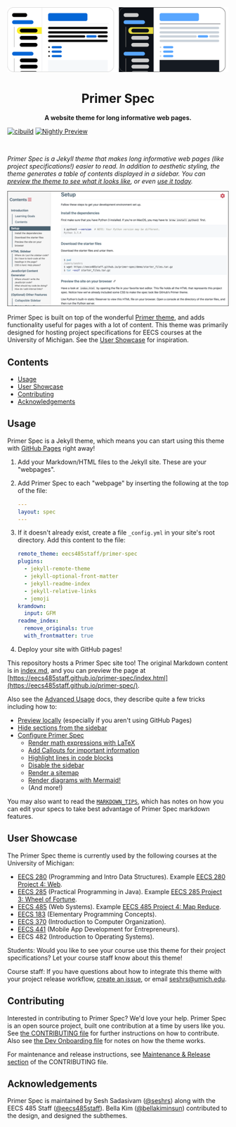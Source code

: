 <div align="center">
	<img src="demo/logo-light.svg#gh-light-mode-only" alt="Primer Spec logo" width="250em" />
	<img src="demo/logo-dark.svg#gh-dark-mode-only" alt="Primer Spec logo" width="250em" />
	<h1>Primer Spec</h1>
	<p>
		<b>A website theme for long informative web pages.</b>
	</p>
</div>

[![cibuild](https://github.com/eecs485staff/primer-spec/actions/workflows/cibuild.yml/badge.svg?branch=develop)](https://github.com/eecs485staff/primer-spec/actions/workflows/cibuild.yml)
[![Nightly Preview](https://img.shields.io/badge/develop-preview-blue.svg)](https://preview.sesh.rs/previews/eecs485staff/primer-spec/develop-preview/)

<br>

_Primer Spec is a Jekyll theme that makes long informative web pages (like project specifications!) easier to read. In addition to aesthetic styling, the theme generates a table of contents displayed in a sidebar. You can [preview the theme to see what it looks like](http://eecs485staff.github.io/primer-spec), or even [use it today](#usage)._

[![Primer Spec live preview][2]][1]

[1]: https://eecs485staff.github.io/primer-spec/
[2]: demo/screenshot.png 'site preview'

Primer Spec is built on top of the wonderful [Primer theme](https://github.com/pages-themes/primer), and adds functionality useful for pages with a lot of content. This theme was primarily designed for hosting project specifications for EECS courses at the University of Michigan. See the [User Showcase](#user-showcase) for inspiration.

<!-- prettier-ignore-start -->
<!-- omit in toc -->
## Contents
<!-- prettier-ignore-end -->

- [Usage](#usage)
- [User Showcase](#user-showcase)
- [Contributing](#contributing)
- [Acknowledgements](#acknowledgements)

## Usage

Primer Spec is a Jekyll theme, which means you can start using this theme with [GitHub Pages](https://pages.github.com) right away!

1. Add your Markdown/HTML files to the Jekyll site. These are your "webpages".

2. Add Primer Spec to each "webpage" by inserting the following at the top of the file:

   ```yml
   ---
   layout: spec
   ---

   ```

3. If it doesn't already exist, create a file `_config.yml` in your site's root directory. Add this content to the file:

   ```yml
   remote_theme: eecs485staff/primer-spec
   plugins:
     - jekyll-remote-theme
     - jekyll-optional-front-matter
     - jekyll-readme-index
     - jekyll-relative-links
     - jemoji
   kramdown:
     input: GFM
   readme_index:
     remove_originals: true
     with_frontmatter: true
   ```

4. Deploy your site with GitHub pages!

This repository hosts a Primer Spec site too! The original Markdown content is in [index.md](index.md), and you can preview the page at [https://eecs485staff.github.io/primer-spec/index.html](https://eecs485staff.github.io/primer-spec/).

Also see the [Advanced Usage](https://eecs485staff.github.io/primer-spec/docs/USAGE_ADVANCED.html) docs, they describe quite a few tricks including how to:

- [Preview locally](https://eecs485staff.github.io/primer-spec/docs/USAGE_ADVANCED.html#previewing-locally) (especially if you aren't using GitHub Pages)
- [Hide sections from the sidebar](https://eecs485staff.github.io/primer-spec/docs/USAGE_ADVANCED.html#hiding-sections-from-the-sidebar)
- [Configure Primer Spec](https://eecs485staff.github.io/primer-spec/docs/USAGE_ADVANCED.html#page-configuration-options)
  - [Render math expressions with LaTeX](https://eecs485staff.github.io/primer-spec/docs/USAGE_ADVANCED.html#latex-boolean)
  - [Add Callouts for important information](https://eecs485staff.github.io/primer-spec/docs/USAGE_ADVANCED.html#callouts)
  - [Highlight lines in code blocks](https://eecs485staff.github.io/primer-spec/docs/USAGE_ADVANCED.html#enhanced-code-blocks)
  - [Disable the sidebar](https://eecs485staff.github.io/primer-spec/docs/USAGE_ADVANCED.html#dissablesidebar-boolean)
  - [Render a sitemap](https://eecs485staff.github.io/primer-spec/docs/USAGE_ADVANCED.html#sitemap-boolean--label-string)
  - [Render diagrams with Mermaid!](https://eecs485staff.github.io/primer-spec/docs/USAGE_ADVANCED.html#mermaid-diagrams)
  - (And more!)

You may also want to read the [`MARKDOWN_TIPS`](eecs485staff.github.io/primer-spec/docs/MARKDOWN_TIPS.html), which has notes on how you can edit your specs to take best advantage of Primer Spec markdown features.

## User Showcase

The Primer Spec theme is currently used by the following courses at the University of Michigan:

- [EECS 280](https://eecs280staff.github.io/eecs280.org/) (Programming and Intro Data Structures). Example [EECS 280 Project 4: Web](https://eecs280staff.github.io/p4-web/).
- [EECS 285](https://eecs285.github.io/eecs285.org/) (Practical Programming in Java). Example [EECS 285 Project 3: Wheel of Fortune](https://eecs285.github.io/p3-wheel/).
- [EECS 485](https://eecs485staff.github.io/eecs485.org/) (Web Systems). Example [EECS 485 Project 4: Map Reduce](https://eecs485staff.github.io/p4-mapreduce/).
- [EECS 183](https://eecs183.github.io/eecs183.org/) (Elementary Programming Concepts).
- [EECS 370](https://www.eecs.umich.edu/courses/eecs370/) (Introduction to Computer Organization).
- [EECS 441](https://eecs441.eecs.umich.edu/) (Mobile App Development for Entrepreneurs).
- EECS 482 (Introduction to Operating Systems).

Students: Would you like to see your course use this theme for their project specifications? Let your course staff know about this theme!

Course staff: If you have questions about how to integrate this theme with your project release workflow, [create an issue](https://github.com/eecs485staff/primer-spec/issues/), or email [seshrs@umich.edu](mailto:seshrs@umich.edu).

## Contributing

Interested in contributing to Primer Spec? We'd love your help. Primer Spec is an open source project, built one contribution at a time by users like you. See [the CONTRIBUTING file](https://eecs485staff.github.io/primer-spec/docs/CONTRIBUTING.html) for further instructions on how to contribute. Also see [the Dev Onboarding file](https://eecs485staff.github.io/primer-spec/docs/DEV_README.html) for notes on how the theme works.

For maintenance and release instructions, see [Maintenance & Release section](https://eecs485staff.github.io/primer-spec/docs/CONTRIBUTING.html#Maintenance--Release) of the CONTRIBUTING file.

## Acknowledgements

Primer Spec is maintained by Sesh Sadasivam ([@seshrs](https://github.com/seshrs)) along with the EECS 485 Staff ([@eecs485staff](https://github.com/eecs485staff)). Bella Kim ([@bellakiminsun](https://github.com/bellakiminsun)) contributed to the design, and designed the subthemes.
